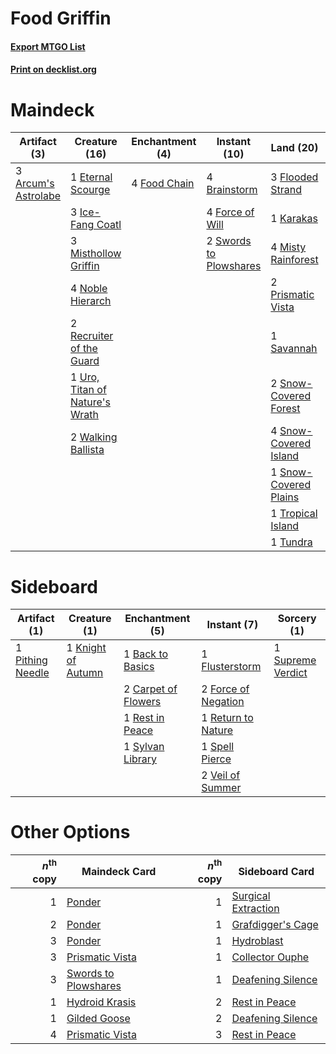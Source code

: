# Food Griffin

#### [Export MTGO List](../collection/Food%20Griffin/Food%20Griffin.txt)
#### [Print on decklist.org](http://decklist.org/?deckmain=3%09Arcum's%20Astrolabe%0A4%09Brainstorm%0A1%09Eternal%20Scourge%0A3%09Flooded%20Strand%0A4%09Food%20Chain%0A4%09Force%20of%20Will%0A3%09Ice-Fang%20Coatl%0A1%09Karakas%0A3%09Manipulate%20Fate%0A3%09Misthollow%20Griffin%0A4%09Misty%20Rainforest%0A4%09Noble%20Hierarch%0A2%09Oko,%20Thief%20of%20Crowns%0A2%09Prismatic%20Vista%0A2%09Recruiter%20of%20the%20Guard%0A1%09Savannah%0A2%09Snow-Covered%20Forest%0A4%09Snow-Covered%20Island%0A1%09Snow-Covered%20Plains%0A2%09Swords%20to%20Plowshares%0A2%09Teferi,%20Time%20Raveler%0A1%09Tropical%20Island%0A1%09Tundra%0A1%09Uro,%20Titan%20of%20Nature's%20Wrath%0A2%09Walking%20Ballista&deckside=1%09Back%20to%20Basics%0A2%09Carpet%20of%20Flowers%0A1%09Flusterstorm%0A2%09Force%20of%20Negation%0A1%09Knight%20of%20Autumn%0A1%09Pithing%20Needle%0A1%09Rest%20in%20Peace%0A1%09Return%20to%20Nature%0A1%09Spell%20Pierce%0A1%09Supreme%20Verdict%0A1%09Sylvan%20Library%0A2%09Veil%20of%20Summer)
# Maindeck

|                                         Artifact (3)                                         |                                              Creature (16)                                              |                                   Enchantment (4)                                    |                                         Instant (10)                                         |                                           Land (20)                                            |                                        Planeswalker (4)                                         |                                        Sorcery (3)                                        |
|----------------------------------------------------------------------------------------------|---------------------------------------------------------------------------------------------------------|--------------------------------------------------------------------------------------|----------------------------------------------------------------------------------------------|------------------------------------------------------------------------------------------------|-------------------------------------------------------------------------------------------------|-------------------------------------------------------------------------------------------|
|3 [Arcum's Astrolabe](http://gatherer.wizards.com/Pages/Card/Details.aspx?multiverseid=464169)|1 [Eternal Scourge](http://gatherer.wizards.com/Pages/Card/Details.aspx?multiverseid=414296)             |4 [Food Chain](http://gatherer.wizards.com/Pages/Card/Details.aspx?multiverseid=19737)|4 [Brainstorm](http://gatherer.wizards.com/Pages/Card/Details.aspx?multiverseid=3897)         |3 [Flooded Strand](http://gatherer.wizards.com/Pages/Card/Details.aspx?multiverseid=405098)     |2 [Oko, Thief of Crowns](http://gatherer.wizards.com/Pages/Card/Details.aspx?multiverseid=473159)|3 [Manipulate Fate](http://gatherer.wizards.com/Pages/Card/Details.aspx?multiverseid=23003)|
|                                                                                              |3 [Ice-Fang Coatl](http://gatherer.wizards.com/Pages/Card/Details.aspx?multiverseid=464152)              |                                                                                      |4 [Force of Will](http://gatherer.wizards.com/Pages/Card/Details.aspx?multiverseid=3107)      |1 [Karakas](http://gatherer.wizards.com/Pages/Card/Details.aspx?multiverseid=413782)            |2 [Teferi, Time Raveler](http://gatherer.wizards.com/Pages/Card/Details.aspx?multiverseid=461148)|                                                                                           |
|                                                                                              |3 [Misthollow Griffin](http://gatherer.wizards.com/Pages/Card/Details.aspx?multiverseid=276504)          |                                                                                      |2 [Swords to Plowshares](http://gatherer.wizards.com/Pages/Card/Details.aspx?multiverseid=869)|4 [Misty Rainforest](http://gatherer.wizards.com/Pages/Card/Details.aspx?multiverseid=405102)   |                                                                                                 |                                                                                           |
|                                                                                              |4 [Noble Hierarch](http://gatherer.wizards.com/Pages/Card/Details.aspx?multiverseid=179434)              |                                                                                      |                                                                                              |2 [Prismatic Vista](http://gatherer.wizards.com/Pages/Card/Details.aspx?multiverseid=464193)    |                                                                                                 |                                                                                           |
|                                                                                              |2 [Recruiter of the Guard](http://gatherer.wizards.com/Pages/Card/Details.aspx?multiverseid=416779)      |                                                                                      |                                                                                              |1 [Savannah](http://gatherer.wizards.com/Pages/Card/Details.aspx?multiverseid=881)              |                                                                                                 |                                                                                           |
|                                                                                              |1 [Uro, Titan of Nature's Wrath](http://gatherer.wizards.com/Pages/Card/Details.aspx?multiverseid=476480)|                                                                                      |                                                                                              |2 [Snow-Covered Forest](http://gatherer.wizards.com/Pages/Card/Details.aspx?multiverseid=121192)|                                                                                                 |                                                                                           |
|                                                                                              |2 [Walking Ballista](http://gatherer.wizards.com/Pages/Card/Details.aspx?multiverseid=423848)            |                                                                                      |                                                                                              |4 [Snow-Covered Island](http://gatherer.wizards.com/Pages/Card/Details.aspx?multiverseid=121130)|                                                                                                 |                                                                                           |
|                                                                                              |                                                                                                         |                                                                                      |                                                                                              |1 [Snow-Covered Plains](http://gatherer.wizards.com/Pages/Card/Details.aspx?multiverseid=121267)|                                                                                                 |                                                                                           |
|                                                                                              |                                                                                                         |                                                                                      |                                                                                              |1 [Tropical Island](http://gatherer.wizards.com/Pages/Card/Details.aspx?multiverseid=884)       |                                                                                                 |                                                                                           |
|                                                                                              |                                                                                                         |                                                                                      |                                                                                              |1 [Tundra](http://gatherer.wizards.com/Pages/Card/Details.aspx?multiverseid=885)                |                                                                                                 |                                                                                           |


# Sideboard

|                                       Artifact (1)                                        |                                        Creature (1)                                         |                                      Enchantment (5)                                       |                                         Instant (7)                                          |                                        Sorcery (1)                                         |
|-------------------------------------------------------------------------------------------|---------------------------------------------------------------------------------------------|--------------------------------------------------------------------------------------------|----------------------------------------------------------------------------------------------|--------------------------------------------------------------------------------------------|
|1 [Pithing Needle](http://gatherer.wizards.com/Pages/Card/Details.aspx?multiverseid=129526)|1 [Knight of Autumn](http://gatherer.wizards.com/Pages/Card/Details.aspx?multiverseid=452933)|1 [Back to Basics](http://gatherer.wizards.com/Pages/Card/Details.aspx?multiverseid=456642) |1 [Flusterstorm](http://gatherer.wizards.com/Pages/Card/Details.aspx?multiverseid=228255)     |1 [Supreme Verdict](http://gatherer.wizards.com/Pages/Card/Details.aspx?multiverseid=438776)|
|                                                                                           |                                                                                             |2 [Carpet of Flowers](http://gatherer.wizards.com/Pages/Card/Details.aspx?multiverseid=5858)|2 [Force of Negation](http://gatherer.wizards.com/Pages/Card/Details.aspx?multiverseid=464001)|                                                                                            |
|                                                                                           |                                                                                             |1 [Rest in Peace](http://gatherer.wizards.com/Pages/Card/Details.aspx?multiverseid=442021)  |1 [Return to Nature](http://gatherer.wizards.com/Pages/Card/Details.aspx?multiverseid=461102) |                                                                                            |
|                                                                                           |                                                                                             |1 [Sylvan Library](http://gatherer.wizards.com/Pages/Card/Details.aspx?multiverseid=2240)   |1 [Spell Pierce](http://gatherer.wizards.com/Pages/Card/Details.aspx?multiverseid=425876)     |                                                                                            |
|                                                                                           |                                                                                             |                                                                                            |2 [Veil of Summer](http://gatherer.wizards.com/Pages/Card/Details.aspx?multiverseid=466952)   |                                                                                            |


# Other Options

|*n*<sup>th</sup> copy|                                       Maindeck Card                                        |*n*<sup>th</sup> copy|                                        Sideboard Card                                        |
|--------------------:|--------------------------------------------------------------------------------------------|--------------------:|----------------------------------------------------------------------------------------------|
|                    1|[Ponder](http://gatherer.wizards.com/Pages/Card/Details.aspx?multiverseid=451051)           |                    1|[Surgical Extraction](http://gatherer.wizards.com/Pages/Card/Details.aspx?multiverseid=397706)|
|                    2|[Ponder](http://gatherer.wizards.com/Pages/Card/Details.aspx?multiverseid=451051)           |                    1|[Grafdigger's Cage](http://gatherer.wizards.com/Pages/Card/Details.aspx?multiverseid=278452)  |
|                    3|[Ponder](http://gatherer.wizards.com/Pages/Card/Details.aspx?multiverseid=451051)           |                    1|[Hydroblast](http://gatherer.wizards.com/Pages/Card/Details.aspx?multiverseid=3915)           |
|                    3|[Prismatic Vista](http://gatherer.wizards.com/Pages/Card/Details.aspx?multiverseid=464193)  |                    1|[Collector Ouphe](http://gatherer.wizards.com/Pages/Card/Details.aspx?multiverseid=464107)    |
|                    3|[Swords to Plowshares](http://gatherer.wizards.com/Pages/Card/Details.aspx?multiverseid=869)|                    1|[Deafening Silence](http://gatherer.wizards.com/Pages/Card/Details.aspx?multiverseid=472972)  |
|                    1|[Hydroid Krasis](http://gatherer.wizards.com/Pages/Card/Details.aspx?multiverseid=457327)   |                    2|[Rest in Peace](http://gatherer.wizards.com/Pages/Card/Details.aspx?multiverseid=442021)      |
|                    1|[Gilded Goose](http://gatherer.wizards.com/Pages/Card/Details.aspx?multiverseid=473122)     |                    2|[Deafening Silence](http://gatherer.wizards.com/Pages/Card/Details.aspx?multiverseid=472972)  |
|                    4|[Prismatic Vista](http://gatherer.wizards.com/Pages/Card/Details.aspx?multiverseid=464193)  |                    3|[Rest in Peace](http://gatherer.wizards.com/Pages/Card/Details.aspx?multiverseid=442021)      |

